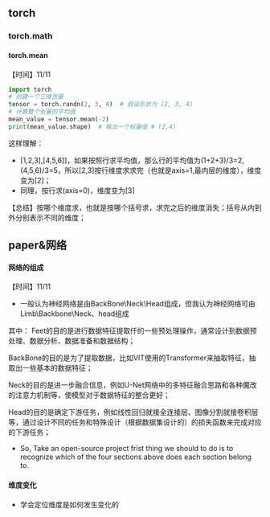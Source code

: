 ## torch
### torch.math
#### torch.mean
【时间】11/11
``` python
import torch
# 创建一个三维张量
tensor = torch.randn(2, 3, 4)  # 假设形状为 (2, 3, 4)
# 计算整个张量的平均值
mean_value = tensor.mean(-2)
print(mean_value.shape)  # 输出一个标量值 # (2,4)
```
这样理解：
- [1,2,3],[4,5,6]]，如果按照行求平均值，那么行的平均值为(1+2+3)/3=2, (4,5,6)/3=5，所以[2,3]按行维度求求完（也就是axis=1,最内层的维度），维度变为[2]；
- 同理，按行求(axis=0)，维度变为[3]

【总结】按哪个维度求，也就是按哪个括号求，求完之后的维度消失；括号从内到外分别表示不同的维度；

## paper&网络
#### 网络的组成
【时间】11/11
- 一般认为神经网络是由BackBone\Neck\Head组成，但我认为神经网络可由Limb\Backbone\Neck、head组成

其中：
Feet的目的是进行数据特征提取仟的一些预处理操作，通常设计到数据预处理、数据分析、数据准备和数据结构；

BackBone的目的是为了提取数据，比如VIT使用的Transformer来抽取特征，抽取出一些基本的数据特征；

Neck的目的是进一步融合信息，例如U-Net网络中的多特征融合思路和各种魔改的注意力机制等，使模型对于数据特征的整合更好；

Head的目的是确定下游任务，例如线性回归就接全连接层、图像分割就接卷积层等，通过设计不同的任务和特殊设计（根据数据集设计的）的损失函数来完成对应的下游任务；

- So, Take an open-source project frist thing we should to do is to recognize which of the four sections above does each section belong to.



#### 维度变化

* 学会定位维度是如何发生变化的
